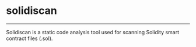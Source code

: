 # solidiscan
---
Solidiscan is a static code analysis tool used for scanning Solidity smart contract files (.sol).
